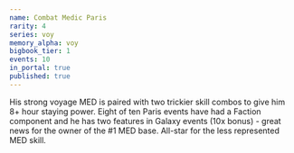 ```yaml
---
name: Combat Medic Paris
rarity: 4
series: voy
memory_alpha: voy
bigbook_tier: 1
events: 10
in_portal: true
published: true
---
```


His strong voyage MED is paired with two trickier skill combos to give him 8+ hour staying power. Eight of ten Paris events have had a Faction component and he has two features in Galaxy events (10x bonus) - great news for the owner of the #1 MED base. All-star for the less represented MED skill.
